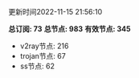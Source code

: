 更新时间2022-11-15 21:56:10

**总订阅: 73**
**总节点: 983**
**有效节点: 345**
- v2ray节点: 216
- trojan节点: 67
- ss节点: 62
